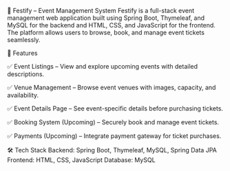 🎉 Festify – Event Management System
Festify is a full-stack event management web application built using Spring Boot, Thymeleaf, and MySQL for the backend and HTML, CSS, and JavaScript for the frontend. The platform allows users to browse, book, and manage event tickets seamlessly.

🚀 Features

✅ Event Listings – View and explore upcoming events with detailed descriptions.

✅ Venue Management – Browse event venues with images, capacity, and availability.

✅ Event Details Page – See event-specific details before purchasing tickets.

✅ Booking System (Upcoming) – Securely book and manage event tickets.

✅ Payments (Upcoming) – Integrate payment gateway for ticket purchases.

🛠️ Tech Stack
Backend: Spring Boot, Thymeleaf, MySQL, Spring Data JPA
Frontend: HTML, CSS, JavaScript
Database: MySQL
